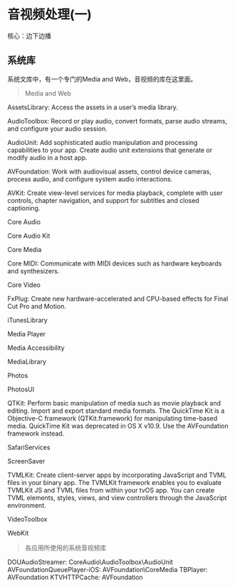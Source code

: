 # 音视频处理(一)

核心：边下边播

## 系统库

系统文库中，有一个专门的Media and Web，音视频的库在这里面。

> Media and Web

AssetsLibrary: Access the assets in a user’s media library.

AudioToolbox: Record or play audio, convert formats, parse audio streams, and configure your audio session.

AudioUnit: Add sophisticated audio manipulation and processing capabilities to your app. Create audio unit extensions that generate or modify audio in a host app.

AVFoundation: Work with audiovisual assets, control device cameras, process audio, and configure system audio interactions.

AVKit: Create view-level services for media playback, complete with user controls, chapter navigation, and support for subtitles and closed captioning.

Core Audio

Core Audio Kit

Core Media

Core MIDI: Communicate with MIDI devices such as hardware keyboards and synthesizers.

Core Video

FxPlug: Create new hardware-accelerated and CPU-based effects for Final Cut Pro and Motion.

iTunesLibrary

Media Player

Media Accessibility

MediaLibrary

Photos

PhotosUI

QTKit: Perform basic manipulation of media such as movie playback and editing. Import and export standard media formats. The QuickTime Kit is a Objective-C framework (QTKit.framework) for manipulating time-based media. QuickTime Kit was deprecated in OS X v10.9. Use the AVFoundation framework instead.

SafariServices

ScreenSaver

TVMLKit: Create client-server apps by incorporating JavaScript and TVML files in your binary app. The TVMLKit framework enables you to evaluate TVMLKit JS and TVML files from within your tvOS app. You can create TVML elements, styles, views, and view controllers through the JavaScript environment.

VideoToolbox

WebKit

> 各应用所使用的系统音视频库

DOUAudioStreamer: CoreAudio\AudioToolbox\AudioUnit
AVFoundationQueuePlayer-iOS: AVFoundation\CoreMedia
TBPlayer: AVFoundation
KTVHTTPCache: AVFoundation